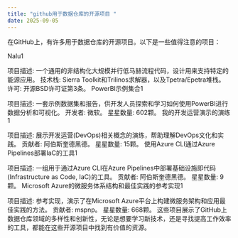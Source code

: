 ```yaml
---
title: "github用于数据仓库的开源项目 "
date: 2025-09-05
---
```

在GitHub上，有许多用于数据仓库的开源项目。以下是一些值得注意的项目：

Nalu1

项目描述: 一个通用的非结构化大规模并行低马赫流程代码，设计用来支持特定的能源应用。
技术栈: Sierra Toolkit和Trilinos求解器，以及Tpetra/Epetra堆栈。
许可: 开源BSD许可证第3条。
PowerBI示例集合1

项目描述: 一套示例数据集和报告，供开发人员探索和学习如何使用PowerBI进行数据分析和可视化。
开发者: 微软。
星星数量: 602颗。
我的开发运营演示的演练1

项目描述: 展示开发运营(DevOps)相关概念的演练，帮助理解DevOps文化和实践。
贡献者: 阿伯斯奎德黑德。
星星数量: 15颗。
使用Azure CLI通过Azure Pipelines部署IaC的工具1

项目描述: 一组用于通过Azure CLI在Azure Pipelines中部署基础设施即代码(Infrastructure as Code, IaC)的工具。
贡献者: 阿伯斯奎德黑德。
星星数量: 9颗。
Microsoft Azure的微服务体系结构和最佳实践的参考实现1

项目描述: 参考实现，演示了在Microsoft Azure平台上构建微服务架构和应用最佳实践的方法。
贡献者: mspnp。
星星数量: 668颗。
这些项目展示了GitHub上数据仓库领域的多样性和创新性，无论是想要学习新技术，还是寻找提高工作效率的工具，都能在这些开源项目中找到有价值的资源。
